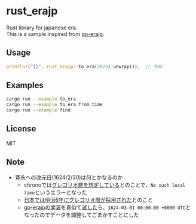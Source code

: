 # rust_erajp

Rust library for japanese era.  
This is a sample inspired from [go-erajp](https://github.com/mattn/go-erajp).

## Usage

```rust
println!("{}", rust_erajp::to_era(2023).unwrap());  // 令和
```

## Examples

```sh
cargo run --example to_era
cargo run --example to_era_from_time
cargo run --example find
```

## License

MIT

## Note

- 寛永への改元日(1624/2/30)は何とかなるのか
  - chronoでは[グレゴリオ暦を想定している](https://docs.rs/chrono/latest/chrono/offset/trait.TimeZone.html#method.with_ymd_and_hms:~:text=current%20time%20zone.-,This%20assumes%20the%20proleptic%20Gregorian%20calendar%2C%20with%20the%20year%200%20being%201%20BCE.,-Returns%20LocalResult%3A%3ANone)とのことで、`No such local time`というエラーとなった
  - [日本では明治6年にグレゴリオ暦が採用された](https://www1.kaiho.mlit.go.jp/KOHO/faq/reki/shinreki.html)とのこと
  - [go-erajpの実装](https://github.com/mattn/go-erajp/blob/6d6d9810ce59f08930f7ad41b817a49c16ed38ba/era.go#L34-L39)を真似て[試した](https://go.dev/play/p/2Hwm_Sjr7GR)ら、`1624-03-01 00:00:00 +0000 UTC`となったのでデータを調整してごまかすことにした
